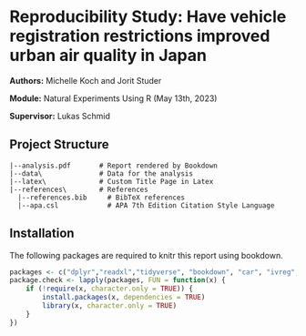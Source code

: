 # Reproducibility Study: Have vehicle registration restrictions improved urban air quality in Japan

**Authors:** Michelle Koch and Jorit Studer

**Module:** Natural Experiments Using R (May 13th, 2023)

**Supervisor:** Lukas Schmid

## Project Structure

```
|--analysis.pdf       # Report rendered by Bookdown
|--data\              # Data for the analysis
|--latex\             # Custom Title Page in Latex
|--references\        # References
  |--references.bib     # BibTeX references
  |--apa.csl            # APA 7th Edition Citation Style Language
```

## Installation

The following packages are required to knitr this report using bookdown.

```r
packages <- c("dplyr","readxl","tidyverse", "bookdown", "car", "ivreg", "sandwich", "rddensity", "rdrobust", "fixest", "Synth")
package.check <- lapply(packages, FUN = function(x) {
    if (!require(x, character.only = TRUE)) {
        install.packages(x, dependencies = TRUE)
        library(x, character.only = TRUE)
    }
})
```